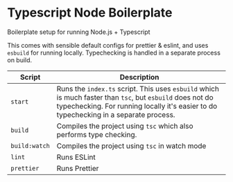 # Typescript Node Boilerplate

Boilerplate setup for running Node.js + Typescript

This comes with sensible default configs for prettier & eslint, and uses `esbuild` for running locally. Typechecking is handled in a separate process on build.

| Script        | Description                                                                                                                                                                                        |
| ------------- | -------------------------------------------------------------------------------------------------------------------------------------------------------------------------------------------------- |
| `start`       | Runs the `index.ts` script. This uses `esbuild` which is much faster than `tsc`, but `esbuild` does not do typechecking. For running locally it's easier to do typechecking in a separate process. |
| `build`       | Compiles the project using `tsc` which also performs type checking.                                                                                                                                |
| `build:watch` | Compiles the project using `tsc` in watch mode                                                                                                                                                     |
| `lint`        | Runs ESLint                                                                                                                                                                                        |
| `prettier`    | Runs Prettier                                                                                                                                                                                      |

